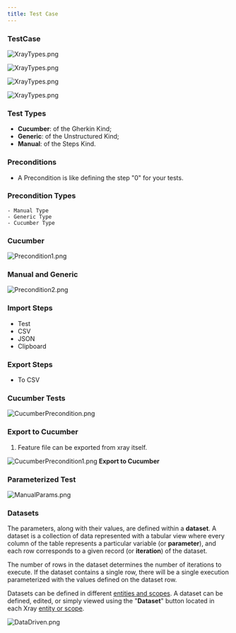 ```yaml
---
title: Test Case
---
```

### TestCase 
![XrayTypes.png](./static/TestCase1.png)

![XrayTypes.png](./static/TestCase2.png)

![XrayTypes.png](./static/TestCase3.png)

![XrayTypes.png](./static/TestCase.png)

### Test Types
- **Cucumber**: of the Gherkin Kind;
- **Generic**: of the Unstructured Kind;
- **Manual**: of the Steps Kind.

### Preconditions 
- A Precondition is like defining the step "0" for your tests.

### Precondition Types
    - Manual Type
    - Generic Type
    - Cucumber Type

### Cucumber 
![Precondition1.png](./static/Precondition1.png)

### Manual and Generic
![Precondition2.png](./static/Precondition2.png)

### Import Steps

- Test
- CSV
- JSON
- Clipboard

### Export Steps

- To CSV
### Cucumber Tests
![CucumberPrecondition.png](./static/CucumberPrecondition.png)

### Export to Cucumber 

1. Feature file can be exported from xray itself. 

![CucumberPrecondition1.png](./static/CucumberPrecondition1.png)
**Export to Cucumber**

### Parameterized Test
![ManualParams.png](./static/ManualParams.png)

### Datasets

The parameters, along with their values, are defined within a **dataset**. A dataset is a collection of data represented with a tabular view where every column of the table represents a particular variable (or **parameter**), and each row corresponds to a given record (or **iteration**) of the dataset.

The number of rows in the dataset determines the number of iterations to execute. If the dataset contains a single row, there will be a single execution parameterized with the values defined on the dataset row.

Datasets can be defined in different [entities and scopes](https://docs.getxray.app/display/XRAYCLOUD/Parameterized+Tests#ParameterizedTests-Datasetscopes). A dataset can be defined, edited, or simply viewed using the "**Dataset**" button located in each Xray [entity or scope](https://docs.getxray.app/display/XRAYCLOUD/Parameterized+Tests#ParameterizedTests-Datasetscopes).
  
![DataDriven.png](./static/DataDriven.png)

